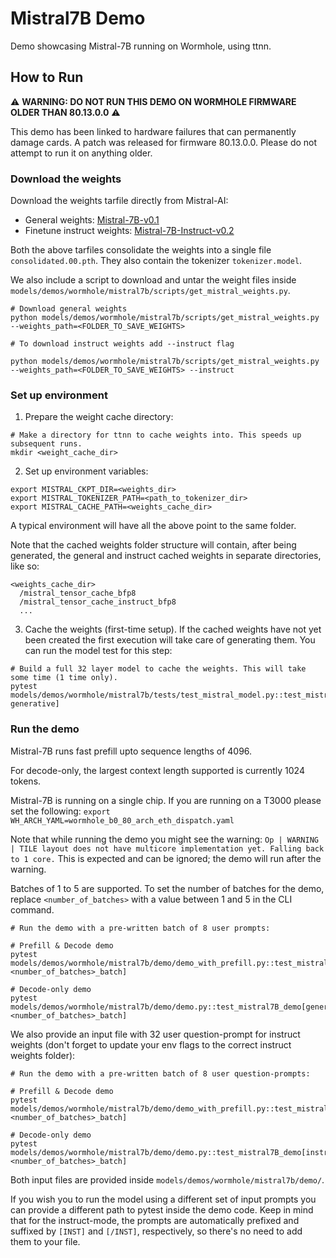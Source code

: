 # Mistral7B Demo

Demo showcasing Mistral-7B running on Wormhole, using ttnn.

## How to Run

⚠️ **WARNING: DO NOT RUN THIS DEMO ON WORMHOLE FIRMWARE OLDER THAN 80.13.0.0** ⚠️

This demo has been linked to hardware failures that can permanently damage cards. A patch was released for firmware 80.13.0.0. Please do not attempt to run it on anything older.

### Download the weights

Download the weights tarfile directly from Mistral-AI:
- General weights: [Mistral-7B-v0.1](https://models.mistralcdn.com/mistral-7b-v0-1/mistral-7B-v0.1.tar)
- Finetune instruct weights: [Mistral-7B-Instruct-v0.2](https://models.mistralcdn.com/mistral-7b-v0-2/Mistral-7B-v0.2-Instruct.tar)

Both the above tarfiles consolidate the weights into a single file `consolidated.00.pth`. They also contain the tokenizer `tokenizer.model`.

We also include a script to download and untar the weight files inside `models/demos/wormhole/mistral7b/scripts/get_mistral_weights.py`.

```
# Download general weights
python models/demos/wormhole/mistral7b/scripts/get_mistral_weights.py --weights_path=<FOLDER_TO_SAVE_WEIGHTS>

# To download instruct weights add --instruct flag

python models/demos/wormhole/mistral7b/scripts/get_mistral_weights.py --weights_path=<FOLDER_TO_SAVE_WEIGHTS> --instruct
```

### Set up environment

1. Prepare the weight cache directory:

```
# Make a directory for ttnn to cache weights into. This speeds up subsequent runs.
mkdir <weight_cache_dir>
```

2. Set up environment variables:
```
export MISTRAL_CKPT_DIR=<weights_dir>
export MISTRAL_TOKENIZER_PATH=<path_to_tokenizer_dir>
export MISTRAL_CACHE_PATH=<weights_cache_dir>
```

A typical environment will have all the above point to the same folder.

Note that the cached weights folder structure will contain, after being generated, the general and instruct cached weights in separate directories, like so:

```
<weights_cache_dir>
  /mistral_tensor_cache_bfp8
  /mistral_tensor_cache_instruct_bfp8
  ...
```

3. Cache the weights (first-time setup).
If the cached weights have not yet been created the first execution will take care of generating them. You can run the model test for this step:

```
# Build a full 32 layer model to cache the weights. This will take some time (1 time only).
pytest models/demos/wormhole/mistral7b/tests/test_mistral_model.py::test_mistral_model_inference[17-generative]
```

### Run the demo

Mistral-7B runs fast prefill upto sequence lengths of 4096.

For decode-only, the largest context length supported is currently 1024 tokens.

Mistral-7B is running on a single chip. If you are running on a T3000 please set the following: `export WH_ARCH_YAML=wormhole_b0_80_arch_eth_dispatch.yaml`

Note that while running the demo you might see the warning: `Op | WARNING  | TILE layout does not have multicore implementation yet. Falling back to 1 core.` This is expected and can be ignored; the demo will run after the warning.

Batches of 1 to 5 are supported. To set the number of batches for the demo, replace `<number_of_batches>` with a value between 1 and 5 in the CLI command.

```
# Run the demo with a pre-written batch of 8 user prompts:

# Prefill & Decode demo
pytest models/demos/wormhole/mistral7b/demo/demo_with_prefill.py::test_mistral7B_demo[general_weights-<number_of_batches>_batch]

# Decode-only demo
pytest models/demos/wormhole/mistral7b/demo/demo.py::test_mistral7B_demo[general_weights-<number_of_batches>_batch]
```

We also provide an input file with 32 user question-prompt for instruct weights (don't forget to update your env flags to the correct instruct weights folder):
```
# Run the demo with a pre-written batch of 8 user question-prompts:

# Prefill & Decode demo
pytest models/demos/wormhole/mistral7b/demo/demo_with_prefill.py::test_mistral7B_demo[instruct_weights-<number_of_batches>_batch]

# Decode-only demo
pytest models/demos/wormhole/mistral7b/demo/demo.py::test_mistral7B_demo[instruct_weights-<number_of_batches>_batch]
```

Both input files are provided inside `models/demos/wormhole/mistral7b/demo/`.

If you wish you to run the model using a different set of input prompts you can provide a different path to pytest inside the demo code. Keep in mind that for the instruct-mode, the prompts are automatically prefixed and suffixed by `[INST]` and `[/INST]`, respectively, so there's no need to add them to your file.
